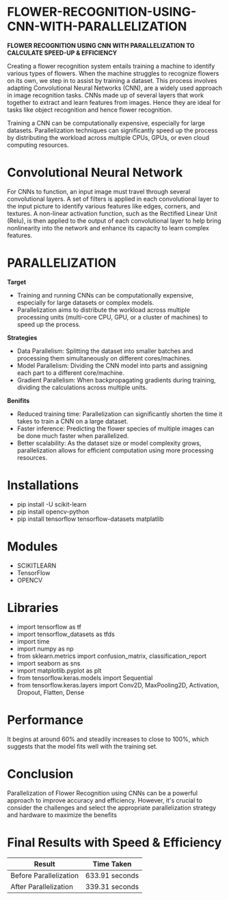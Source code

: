 # FLOWER-RECOGNITION-USING-CNN-WITH-PARALLELIZATION
**FLOWER RECOGNITION USING CNN WITH PARALLELIZATION TO CALCULATE SPEED-UP & EFFICIENCY**

Creating a flower recognition system entails training a machine to identify various types of flowers. When the machine struggles to 
recognize flowers on its own, we step in to assist by training  a dataset. This process   involves adapting 
Convolutional Neural Networks (CNN), are a widely  used approach  in image recognition tasks. CNNs made  up of several layers that work 
together to extract and learn features from images. Hence they are ideal for tasks like object recognition and hence flower recognition. 

Training a CNN can be  computationally expensive, especially for  large datasets. Parallelization  techniques can significantly speed up the process by distributing  the workload across multiple CPUs, GPUs, or even cloud computing resources.

# Convolutional Neural Network

For CNNs to function, an input image must travel through several convolutional layers. A set of filters is applied in each convolutional 
layer to the input picture to identify various features like edges, corners, and textures. A non-linear activation function, such as the 
Rectified Linear Unit (Relu), is then applied to the output of each convolutional layer to help bring nonlinearity into the network and 
enhance its capacity to learn complex features.

# PARALLELIZATION

**Target** 

* Training and running CNNs can be computationally expensive, especially for large datasets or complex models. 
* Parallelization aims to distribute the workload across multiple processing units (multi-core CPU, GPU, or a cluster of machines)
  to speed up the process.

**Strategies**

* Data Parallelism: Splitting the dataset into smaller batches and processing them simultaneously on different cores/machines.
* Model Parallelism: Dividing the CNN model into parts and assigning each part to a different core/machine.
* Gradient Parallelism: When backpropagating gradients during training, dividing the calculations across multiple units. 

**Benifits**

* Reduced training time: Parallelization can significantly shorten the time it takes to train a CNN on a large dataset.
* Faster inference: Predicting the flower species of multiple images can be done much faster when parallelized.
* Better scalability: As the dataset size or model complexity grows, parallelization allows for efficient computation using more
  processing resources.


# Installations

* pip install -U scikit-learn
* pip install opencv-python
* pip install tensorflow tensorflow-datasets matplatlib


# Modules

* SCIKITLEARN
* TensorFlow
* OPENCV

# Libraries

* import tensorflow as tf
* import tensorflow_datasets as tfds
* import time
* import numpy as np
* from sklearn.metrics import confusion_matrix, classification_report
* import seaborn as sns
* import matplotlib.pyplot as plt
* from tensorflow.keras.models import Sequential
* from tensorflow.keras.layers import Conv2D, MaxPooling2D, Activation, Dropout, Flatten, Dense


# Performance
It begins at around 60% and steadily increases to close to 100%, which suggests that the model fits well 
with the training set.

# Conclusion
Parallelization of Flower Recognition using CNNs can be a powerful approach to improve accuracy and efficiency. 
However, it's crucial to consider the challenges and select the appropriate parallelization strategy and hardware 
to maximize the benefits

# Final Results with Speed & Efficiency
| Result | Time Taken |
| ----------- | ----------- |
| Before Parallelization | 633.91 seconds |
| After Parallelization | 339.31 seconds |

